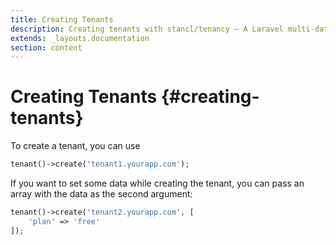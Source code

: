 ```yaml
---
title: Creating Tenants
description: Creating tenants with stancl/tenancy — A Laravel multi-database tenancy package that respects your code..
extends: _layouts.documentation
section: content
---
```


# Creating Tenants {#creating-tenants}

To create a tenant, you can use

```php
tenant()->create('tenant1.yourapp.com');
```

If you want to set some data while creating the tenant, you can pass an array with the data as the second argument:

```php
tenant()->create('tenant2.yourapp.com', [
    'plan' => 'free'
]);
```